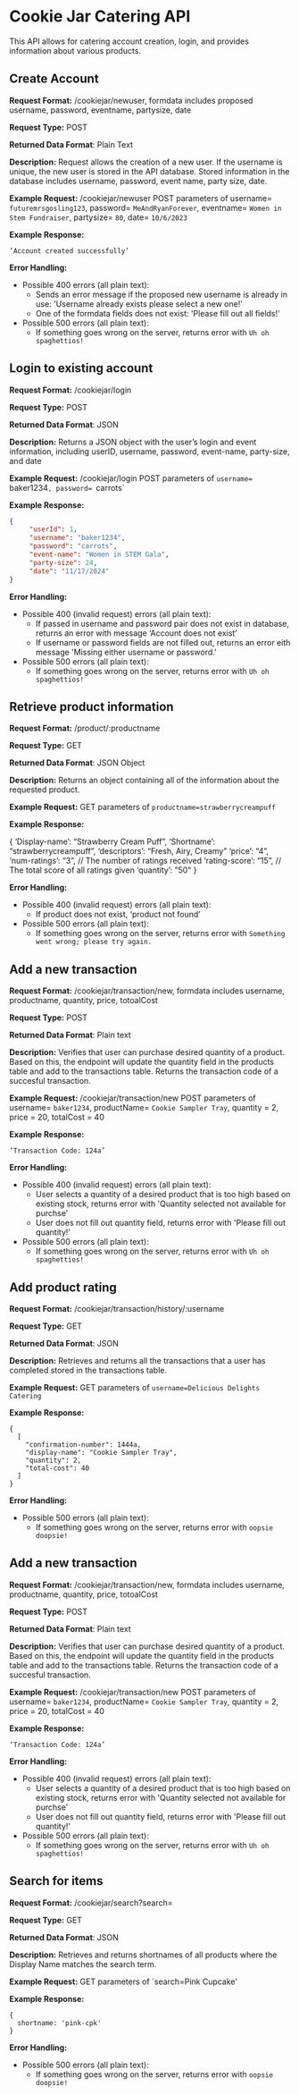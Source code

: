 # Cookie Jar Catering API
This API allows for catering account creation, login, and provides information about various products.

## Create Account
**Request Format:** /cookiejar/newuser, formdata includes proposed username, password, eventname, partysize, date

**Request Type:** POST

**Returned Data Format**: Plain Text

**Description:** Request allows the creation of a new user. If the username is unique, the new user is stored in the API database. Stored information in the database includes username, password, event name, party size, date.

**Example Request:**  /cookiejar/newuser  POST parameters of username= `futuremrsgosling123`, password= `MeAndRyanForever`, eventname= `Women in Stem Fundraiser`, partysize= `80`, date= `10/6/2023`


**Example Response:**
```
‘Account created successfully’
```

**Error Handling:**
- Possible 400 errors (all plain text):
  - Sends an error message if the proposed new username is already in use: 'Username already exists please select a new one!'
  - One of the formdata fields does not exist: 'Please fill out all fields!'
- Possible 500 errors (all plain text):
  - If something goes wrong on the server, returns error with `Uh oh spaghettios!`

## Login to existing account
**Request Format:** /cookiejar/login

**Request Type:** POST

**Returned Data Format**: JSON

**Description:** Returns a JSON object with the user’s login and event information, including userID, username, password, event-name, party-size, and date

**Example Request:** /cookiejar/login  POST parameters of `username= `baker1234`, password= `carrots`

**Example Response:**

```json
{
     "userId": 1,
     "username": "baker1234",
     "password": "carrots",
     "event-name": "Women in STEM Gala",
     "party-size": 24,
     "date": "11/17/2024"
}
```

**Error Handling:**
- Possible 400 (invalid request) errors (all plain text):
  - If passed in username and password pair does not exist in database, returns an error with message ‘Account does not exist’
  - If username or password fields are not filled out, returns an error eith message 'Missing either username or password.'
- Possible 500 errors (all plain text):
  - If something goes wrong on the server, returns error with `Uh oh spaghettios!`

## Retrieve product information
**Request Format:** /product/:productname

**Request Type:** GET

**Returned Data Format**: JSON Object

**Description:** Returns an object containing all of the information about the requested product.

**Example Request:** GET parameters of `productname=strawberrycreampuff`

**Example Response:**

{
‘Display-name’: “Strawberry Cream Puff”,
‘Shortname’: “strawberrycreampuff”,
‘descriptors’: “Fresh, Airy, Creamy”
‘price’: “4”,
‘num-ratings’: “3”, // The number of ratings received
‘rating-score’: “15”, // The total score of all ratings given
‘quantity’: "50"
}

**Error Handling:**
- Possible 400 (invalid request) errors (all plain text):
  - If product does not exist, ‘product not found’
- Possible 500 errors (all plain text):
  - If something goes wrong on the server, returns error with `Something went wrong; please try again.`


## Add a new transaction
**Request Format:** /cookiejar/transaction/new,  formdata includes username, productname, quantity, price, totoalCost

**Request Type:** POST

**Returned Data Format**: Plain text

**Description:** Verifies that user can purchase desired quantity of a product. Based on this, the endpoint will update the quantity field in the products table and add to the transactions table. Returns the transaction code of a succesful transaction.

**Example Request:** /cookiejar/transaction/new  POST parameters of username= `baker1234`, productName= `Cookie Sampler Tray`, quantity = 2, price = 20, totalCost = 40

**Example Response:**
```
‘Transaction Code: 124a’
```

**Error Handling:**
- Possible 400 (invalid request) errors (all plain text):
  - User selects a quantity of a desired product that is too high based on existing stock, returns error with 'Quantity selected not available for purchse'
  - User does not fill out quantity field, returns error with 'Please fill out quantity!'
- Possible 500 errors (all plain text):
  - If something goes wrong on the server, returns error with `Uh oh spaghettios!`

## Add product rating
**Request Format:** /cookiejar/transaction/history/:username

**Request Type:** GET

**Returned Data Format**: JSON

**Description:** Retrieves and returns all the transactions that a user has completed stored in the transactions table.

**Example Request:** GET parameters of `username=Delicious Delights Catering`

**Example Response:**
```
{
  [
    "confirmation-number": 1444a,
    "display-name": "Cookie Sampler Tray",
    "quantity": 2,
    "total-cost": 40
  ]
}
```

**Error Handling:**
- Possible 500 errors (all plain text):
  - If something goes wrong on the server, returns error with `oopsie doopsie!`

## Add a new transaction
**Request Format:** /cookiejar/transaction/new,  formdata includes username, productname, quantity, price, totoalCost

**Request Type:** POST

**Returned Data Format**: Plain text

**Description:** Verifies that user can purchase desired quantity of a product. Based on this, the endpoint will update the quantity field in the products table and add to the transactions table. Returns the transaction code of a succesful transaction.

**Example Request:** /cookiejar/transaction/new  POST parameters of username= `baker1234`, productName= `Cookie Sampler Tray`, quantity = 2, price = 20, totalCost = 40

**Example Response:**
```
‘Transaction Code: 124a’
```

**Error Handling:**
- Possible 400 (invalid request) errors (all plain text):
  - User selects a quantity of a desired product that is too high based on existing stock, returns error with 'Quantity selected not available for purchse'
  - User does not fill out quantity field, returns error with 'Please fill out quantity!'
- Possible 500 errors (all plain text):
  - If something goes wrong on the server, returns error with `Uh oh spaghettios!`

## Search for items
**Request Format:** /cookiejar/search?search=

**Request Type:** GET

**Returned Data Format**: JSON

**Description:** Retrieves and returns shortnames of all products where the Display Name matches the
search term.

**Example Request:** GET parameters of `search=Pink Cupcake'

**Example Response:**
```
{
  shortname: 'pink-cpk'
}
```

**Error Handling:**
- Possible 500 errors (all plain text):
  - If something goes wrong on the server, returns error with `oopsie doopsie!`
